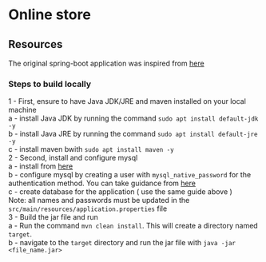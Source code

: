 # Online store

## Resources 
 The original spring-boot application was inspired from [here](https://github.com/springframeworkguru/spring-boot-mysql-example)
### Steps to build locally 
1 - First, ensure to have Java JDK/JRE and maven installed on your local machine </br>
</t>  a - install Java JDK by running the command `sudo apt install default-jdk -y`</br>
</t>  b - install Java JRE by running the command `sudo apt install default-jre -y`</br>
</t>  c - install maven bwith `sudo apt install maven -y`</br>
2 - Second, install and configure mysql </br>
</t>  a - install from [here](https://linuxize.com/post/how-to-install-mysql-on-ubuntu-18-04/) </br>
</t>  b - configure mysql by creating a user with `mysql_native_password` for the authentication method. You can take guidance from [here](https://linuxize.com/post/how-to-manage-mysql-databases-and-users-from-the-command-line/#create-a-new-mysql-user-account) </br>
 </t> c - create database for the application ( use the same guide above )</br>
 </t> Note: all names and passwords must be updated in the `src/main/resources/application.properties` file </br>
3 - Build the jar file and run</br>
 </t> a - Run the command `mvn clean install`. This will create a directory named `target`.</br>
 </t> b - navigate to the `target` directory and run the jar file with `java -jar <file_name.jar>`</br>
